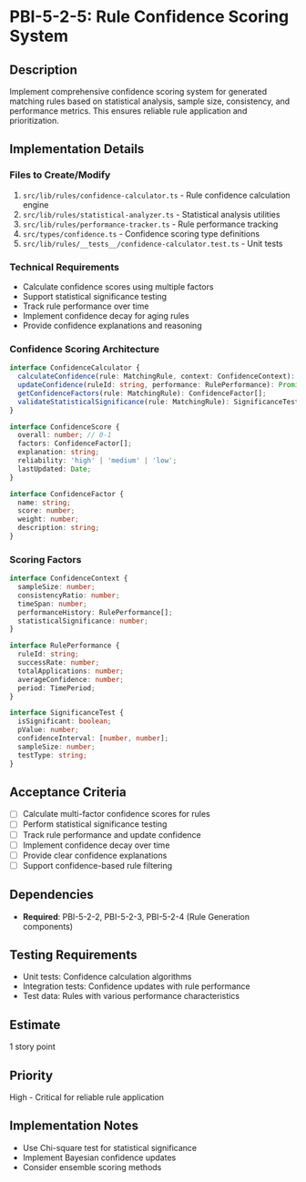 # PBI-5-2-5: Rule Confidence Scoring System

## Description

Implement comprehensive confidence scoring system for generated matching rules based on statistical analysis, sample
size, consistency, and performance metrics. This ensures reliable rule application and prioritization.

## Implementation Details

### Files to Create/Modify

1. `src/lib/rules/confidence-calculator.ts` - Rule confidence calculation engine
2. `src/lib/rules/statistical-analyzer.ts` - Statistical analysis utilities
3. `src/lib/rules/performance-tracker.ts` - Rule performance tracking
4. `src/types/confidence.ts` - Confidence scoring type definitions
5. `src/lib/rules/__tests__/confidence-calculator.test.ts` - Unit tests

### Technical Requirements

- Calculate confidence scores using multiple factors
- Support statistical significance testing
- Track rule performance over time
- Implement confidence decay for aging rules
- Provide confidence explanations and reasoning

### Confidence Scoring Architecture

```typescript
interface ConfidenceCalculator {
  calculateConfidence(rule: MatchingRule, context: ConfidenceContext): ConfidenceScore;
  updateConfidence(ruleId: string, performance: RulePerformance): Promise<void>;
  getConfidenceFactors(rule: MatchingRule): ConfidenceFactor[];
  validateStatisticalSignificance(rule: MatchingRule): SignificanceTest;
}

interface ConfidenceScore {
  overall: number; // 0-1
  factors: ConfidenceFactor[];
  explanation: string;
  reliability: 'high' | 'medium' | 'low';
  lastUpdated: Date;
}

interface ConfidenceFactor {
  name: string;
  score: number;
  weight: number;
  description: string;
}
```

### Scoring Factors

```typescript
interface ConfidenceContext {
  sampleSize: number;
  consistencyRatio: number;
  timeSpan: number;
  performanceHistory: RulePerformance[];
  statisticalSignificance: number;
}

interface RulePerformance {
  ruleId: string;
  successRate: number;
  totalApplications: number;
  averageConfidence: number;
  period: TimePeriod;
}

interface SignificanceTest {
  isSignificant: boolean;
  pValue: number;
  confidenceInterval: [number, number];
  sampleSize: number;
  testType: string;
}
```

## Acceptance Criteria

- [ ] Calculate multi-factor confidence scores for rules
- [ ] Perform statistical significance testing
- [ ] Track rule performance and update confidence
- [ ] Implement confidence decay over time
- [ ] Provide clear confidence explanations
- [ ] Support confidence-based rule filtering

## Dependencies

- **Required**: PBI-5-2-2, PBI-5-2-3, PBI-5-2-4 (Rule Generation components)

## Testing Requirements

- Unit tests: Confidence calculation algorithms
- Integration tests: Confidence updates with rule performance
- Test data: Rules with various performance characteristics

## Estimate

1 story point

## Priority

High - Critical for reliable rule application

## Implementation Notes

- Use Chi-square test for statistical significance
- Implement Bayesian confidence updates
- Consider ensemble scoring methods
